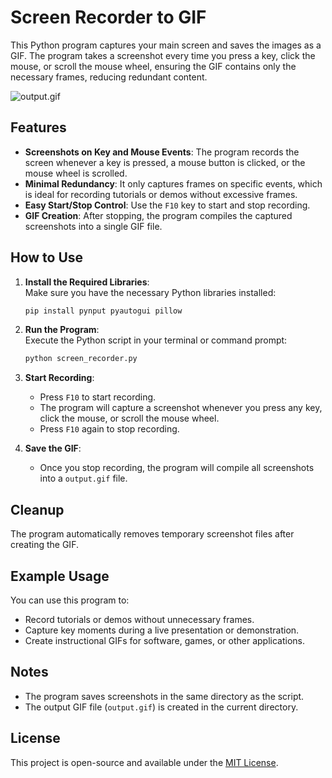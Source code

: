 # Screen Recorder to GIF

This Python program captures your main screen and saves the images as a GIF. The program takes a screenshot every time you press a key, click the mouse, or scroll the mouse wheel, ensuring the GIF contains only the necessary frames, reducing redundant content.

![output.gif](output.gif "output.gif")

## Features

- **Screenshots on Key and Mouse Events**: The program records the screen whenever a key is pressed, a mouse button is clicked, or the mouse wheel is scrolled.
- **Minimal Redundancy**: It only captures frames on specific events, which is ideal for recording tutorials or demos without excessive frames.
- **Easy Start/Stop Control**: Use the `F10` key to start and stop recording.
- **GIF Creation**: After stopping, the program compiles the captured screenshots into a single GIF file.

## How to Use

1. **Install the Required Libraries**:  
    Make sure you have the necessary Python libraries installed:
    ```bash
    pip install pynput pyautogui pillow
    ```

2. **Run the Program**:  
    Execute the Python script in your terminal or command prompt:
    ```bash
    python screen_recorder.py
    ```

3. **Start Recording**:  
    - Press `F10` to start recording.
    - The program will capture a screenshot whenever you press any key, click the mouse, or scroll the mouse wheel.
    - Press `F10` again to stop recording.

4. **Save the GIF**:  
    - Once you stop recording, the program will compile all screenshots into a `output.gif` file.

## Cleanup

The program automatically removes temporary screenshot files after creating the GIF.

## Example Usage

You can use this program to:
- Record tutorials or demos without unnecessary frames.
- Capture key moments during a live presentation or demonstration.
- Create instructional GIFs for software, games, or other applications.

## Notes

- The program saves screenshots in the same directory as the script.
- The output GIF file (`output.gif`) is created in the current directory.

## License

This project is open-source and available under the [MIT License](LICENSE).
